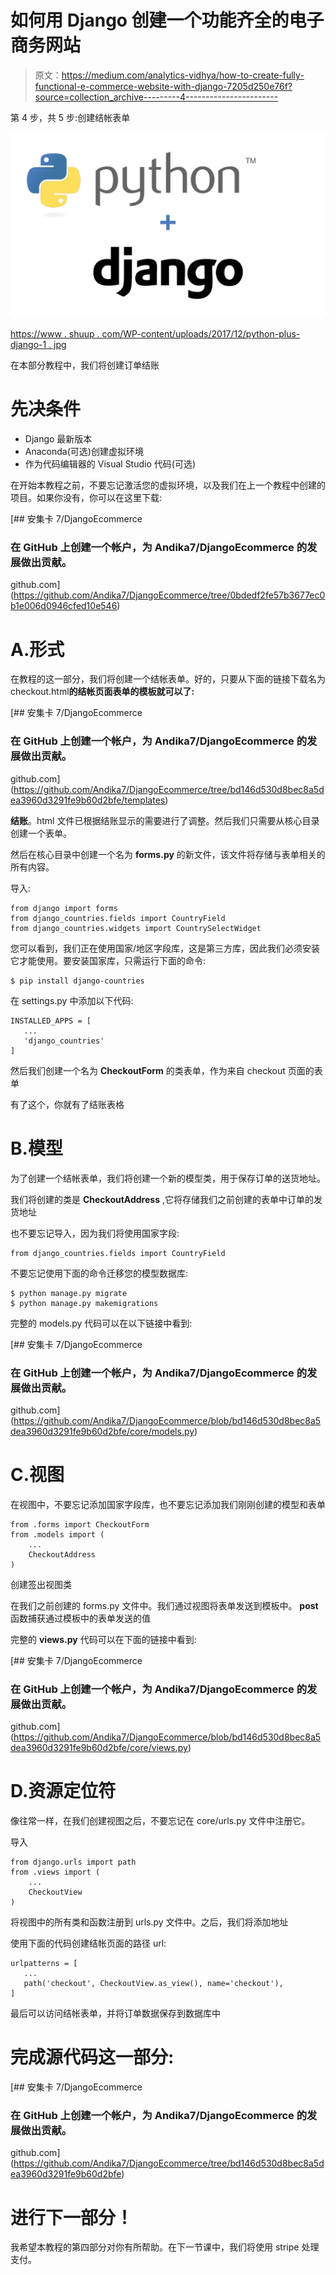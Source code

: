 # 如何用 Django 创建一个功能齐全的电子商务网站

> 原文：<https://medium.com/analytics-vidhya/how-to-create-fully-functional-e-commerce-website-with-django-7205d250e76f?source=collection_archive---------4----------------------->

第 4 步，共 5 步:创建结帐表单

![](img/6fc134ba6f76d6e1138bdb2fe3143e57.png)

[https://www . shuup . com/WP-content/uploads/2017/12/python-plus-django-1 . jpg](https://www.shuup.com/wp-content/uploads/2017/12/python-plus-django-1.jpg)

在本部分教程中，我们将创建订单结账

# 先决条件

*   Django 最新版本
*   Anaconda(可选)创建虚拟环境
*   作为代码编辑器的 Visual Studio 代码(可选)

在开始本教程之前，不要忘记激活您的虚拟环境，以及我们在上一个教程中创建的项目。如果你没有，你可以在这里下载:

[](https://github.com/Andika7/DjangoEcommerce/tree/0bdedf2fe57b3677ec0b1e006d0946cfed10e546) [## 安集卡 7/DjangoEcommerce

### 在 GitHub 上创建一个帐户，为 Andika7/DjangoEcommerce 的发展做出贡献。

github.com](https://github.com/Andika7/DjangoEcommerce/tree/0bdedf2fe57b3677ec0b1e006d0946cfed10e546) 

# A.形式

在教程的这一部分，我们将创建一个结帐表单。好的，只要从下面的链接下载名为 checkout.html**的结帐页面表单的模板就可以了:**

[](https://github.com/Andika7/DjangoEcommerce/tree/bd146d530d8bec8a5dea3960d3291fe9b60d2bfe/templates) [## 安集卡 7/DjangoEcommerce

### 在 GitHub 上创建一个帐户，为 Andika7/DjangoEcommerce 的发展做出贡献。

github.com](https://github.com/Andika7/DjangoEcommerce/tree/bd146d530d8bec8a5dea3960d3291fe9b60d2bfe/templates) 

**结账**。html 文件已根据结账显示的需要进行了调整。然后我们只需要从核心目录创建一个表单。

然后在核心目录中创建一个名为 **forms.py** 的新文件，该文件将存储与表单相关的所有内容。

导入:

```
from django import forms
from django_countries.fields import CountryField
from django_countries.widgets import CountrySelectWidget
```

您可以看到，我们正在使用国家/地区字段库，这是第三方库，因此我们必须安装它才能使用。要安装国家库，只需运行下面的命令:

```
$ pip install django-countries
```

在 settings.py 中添加以下代码:

```
INSTALLED_APPS = [
   ...
   'django_countries'
]
```

然后我们创建一个名为 **CheckoutForm** 的类表单，作为来自 checkout 页面的表单

有了这个，你就有了结账表格

# B.模型

为了创建一个结帐表单，我们将创建一个新的模型类，用于保存订单的送货地址。

我们将创建的类是 **CheckoutAddress** ,它将存储我们之前创建的表单中订单的发货地址

也不要忘记导入，因为我们将使用国家字段:

```
from django_countries.fields import CountryField
```

不要忘记使用下面的命令迁移您的模型数据库:

```
$ python manage.py migrate
$ python manage.py makemigrations
```

完整的 models.py 代码可以在以下链接中看到:

[](https://github.com/Andika7/DjangoEcommerce/blob/bd146d530d8bec8a5dea3960d3291fe9b60d2bfe/core/models.py) [## 安集卡 7/DjangoEcommerce

### 在 GitHub 上创建一个帐户，为 Andika7/DjangoEcommerce 的发展做出贡献。

github.com](https://github.com/Andika7/DjangoEcommerce/blob/bd146d530d8bec8a5dea3960d3291fe9b60d2bfe/core/models.py) 

# C.视图

在视图中，不要忘记添加国家字段库，也不要忘记添加我们刚刚创建的模型和表单

```
from .forms import CheckoutForm
from .models import (
    ...
    CheckoutAddress
)
```

创建签出视图类

在我们之前创建的 forms.py 文件中。我们通过视图将表单发送到模板中。 **post** 函数捕获通过模板中的表单发送的值

完整的 **views.py** 代码可以在下面的链接中看到:

[](https://github.com/Andika7/DjangoEcommerce/blob/bd146d530d8bec8a5dea3960d3291fe9b60d2bfe/core/views.py) [## 安集卡 7/DjangoEcommerce

### 在 GitHub 上创建一个帐户，为 Andika7/DjangoEcommerce 的发展做出贡献。

github.com](https://github.com/Andika7/DjangoEcommerce/blob/bd146d530d8bec8a5dea3960d3291fe9b60d2bfe/core/views.py) 

# D.资源定位符

像往常一样，在我们创建视图之后，不要忘记在 core/urls.py 文件中注册它。

导入

```
from django.urls import path
from .views import (
    ...
    CheckoutView
)
```

将视图中的所有类和函数注册到 urls.py 文件中。之后，我们将添加地址

使用下面的代码创建结帐页面的路径 url:

```
urlpatterns = [
   ...
   path('checkout', CheckoutView.as_view(), name='checkout'),
]
```

最后可以访问结帐表单，并将订单数据保存到数据库中

# 完成源代码这一部分:

[](https://github.com/Andika7/DjangoEcommerce/tree/bd146d530d8bec8a5dea3960d3291fe9b60d2bfe) [## 安集卡 7/DjangoEcommerce

### 在 GitHub 上创建一个帐户，为 Andika7/DjangoEcommerce 的发展做出贡献。

github.com](https://github.com/Andika7/DjangoEcommerce/tree/bd146d530d8bec8a5dea3960d3291fe9b60d2bfe) 

# 进行下一部分！

我希望本教程的第四部分对你有所帮助。在下一节课中，我们将使用 stripe 处理支付。